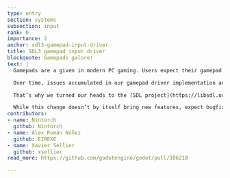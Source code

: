 ```yaml
---
type: entry
section: systems
subsection: input
rank: 0
importance: 2
anchor: sdl3-gamepad-input-driver
title: SDL3 gamepad input driver
blockquote: Gamepads galore!
text: |
  Gamepads are a given in modern PC gaming. Users expect their gamepad to just plug in and work. Not only that, but in order to deliver unique experiences, some gamepads are introducing new features; from adaptive triggers and advanced haptic feedback, to microphones and motion controls.

  Over time, issues accumulated in our gamepad driver implementation and missing features began to crop up. We were facing an ever-growing mountain.

  That’s why we turned our heads to the [SDL project](https://libsdl.org/). SDL is a well established and mature cross-platform library that handles audio, keyboard, mouse, joystick, and graphics. We determined that it’s now a net positive to defer the responsibility for gamepad handling to it.

  While this change doesn’t by itself bring new features, expect bugfixes and new features to come a little bit faster from now on.
contributors:
- name: Nintorch
  github: Nintorch
- name: Álex Román Núñez
  github: EIREXE
- name: Xavier Sellier
  github: xsellier
read_more: https://github.com/godotengine/godot/pull/106218

---
```

